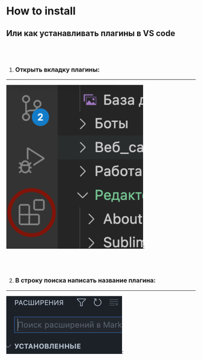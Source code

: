# How to install 
## Или как устанавливать плагины в VS code  

<br></br>

1. ### Открыть вкладку плагины:
---
![img_plgs_in_vs][id_0]:

<br></br>

2. ### В строку поиска написать название плагина: 
---
![img_plgs_in_vs][id_1]:





















[id_0]:/two/Работа/Редакторы/VS_code/Плагины/img/plugns_vs_code.png
[id_1]:/two/Работа/Редакторы/VS_code/Плагины/img/plgs_srch_vs.png
